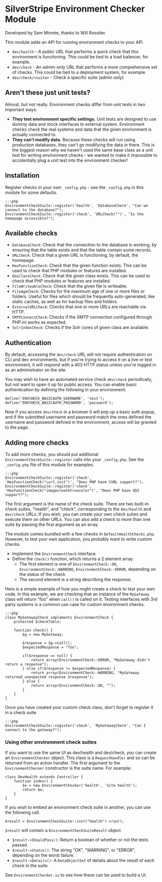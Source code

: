 # SilverStripe Environment Checker Module

Developed by Sam Minnée, thanks to Will Rossiter.

This module adds an API for running environment checks to your API.

 * `dev/health` - A public URL that performs a quick check that this environment is functioning.  This could be tied to a load balancer, for example.
 * `dev/check` - An admin-only URL that performs a more comprehensive set of checks.  This could be tied to a deployment system, for example.
 * `dev/check/<suite>` - Check a specific suite (admin only)

## Aren't these just unit tests?

Almost, but not really. Environment checks differ from unit tests in two important ways:

 * **They test environment specific settings.** Unit tests are designed to use dummy data and mock interfaces to external system.  Environment checks check the real systems and data that the given environment is actually connected to.
 * **They can't modify data.** Because these checks will run using production databases, they can't go modifying the data in there. This is the biggest reason why we haven't used the same base class as a unit test for writing environment checks - we wanted to make it impossible to accidentally plug a unit test into the environment checker!

## Installation

Register checks in your own `_config.php` - see the `_config.php` in this module for some defaults.

	:::php
	EnvironmentCheckSuite::register('health', 'DatabaseCheck', "Can we connect to the database?");
	EnvironmentCheckSuite::register('check', 'URLCheck("")', "Is the homepage accessible?");

## Available checks

 * `DatabaseCheck`: Check that the connection to the database is working, by ensuring that the table exists and that the table contain some records.
 * `URLCheck`: Check that a given URL is functioning, by default, the homepage.
 * `HasFunctionCheck`: Check that the given function exists.
    This can be used to check that PHP modules or features are installed.
 * `HasClassCheck`: Check that the given class exists.
    This can be used to check that PHP modules or features are installed.
 * `FileWriteableCheck`: Check that the given file is writeable.
 * `FileAgeCheck`: Checks for the maximum age of one or more files or folders.
    Useful for files which should be frequently auto-generated, 
    like static caches, as well as for backup files and folders.
 * `ExternalURLCheck`: Checks that one or more URLs are reachable via HTTP.
 * `SMTPConnectCheck`: Checks if the SMTP connection configured through PHP.ini works as expected.
 * `SolrIndexCheck`: Checks if the Solr cores of given class are available.

## Authentication

By default, accessing the `dev/check` URL will not require authentication on CLI and dev environments, but if you're
trying to access it on a live or test environment, it will respond with a 403 HTTP status unless you're logged in as
an administrator on the site.

You may wish to have an automated service check `dev/check` periodically, but not want to open it up for public access.
You can enable basic authentication by defining the following in your environment:

	define('ENVCHECK_BASICAUTH_USERNAME', 'test');
	define('ENVCHECK_BASICAUTH_PASSWORD', 'password');

Now if you access `dev/check` in a browser it will pop up a basic auth popup, and if the submitted username and password
match the ones defined the username and password defined in the environment, access will be granted to the page.

## Adding more checks

To add more checks, you should put additional `EnvironmentCheckSuite::register` calls into your `_config.php`.  See the `_config.php` file of this module for examples.

	:::php
	EnvironmentCheckSuite::register('check', 'HasFunctionCheck("curl_init")', "Does PHP have CURL support?");
	EnvironmentCheckSuite::register('check', 'HasFunctionCheck("imagecreatetruecolor")', "Does PHP have GD2 support?");
	
The first argument is the name of the check suite.  There are two built-in check suites, "health", and "check", corresponding to the `dev/health` and `dev/check` URLs.  If you wish, you can create your own check suites and execute them on other URLs. You can also add a check to more than one suite by passing the first argument as an array.

The module comes bundled with a few checks in `DefaultHealthChecks.php`.  However, to test your own application, you probably want to write custom checks.

 * Implement the `EnvironmentCheck` interface
 * Define the `check()` function, which returns a 2 element array:
   * The first element is one of `EnvironmentCheck::OK`, `EnvironmentCheck::WARNING`, `EnvironmentCheck::ERROR`, depending on the status of the check
   * The second element is a string describing the response.

Here is a simple example of how you might create a check to test your own code.  In this example, we are checking that an instance of the `MyGateway` class will return "foo" when `call()` is called on it.  Testing interfaces with 3rd party systems is a common use case for custom environment checks.

	:::php
	class MyGatewayCheck implements EnvironmentCheck {
		protected $checkTable;

		function check() {
			$g = new MyGateway;
			
			$response = $g->call();
			$expectedResponse = "foo";
			
			if($response == null) {
				return array(EnvironmentCheck::ERROR, "MyGateway didn't return a response");
			} else if($response != $expectedResponse) {
				return array(EnvironmentCheck::WARNING, "MyGateway returned unexpected response $response");
			} else {
				return array(EnvironmentCheck::OK, "");
			}
		}
	}
	
Once you have created your custom check class, don't forget to register it in a check suite
	
	:::php
	EnvironmentCheckSuite::register('check', 'MyGatewayCheck', "Can I connect to the gateway?");

### Using other environment check suites

If you want to use the same UI as dev/health and dev/check, you can create an `EnvironmentChecker` object.  This class is a `RequestHandler` and so can be returned from an action handler.  The first argument to the `EnvironmentChecker` constructor is the suite name.  For example:

	class DevHealth extends Controller {
		function index() {
			$e = new EnvironmentChecker('health', 'Site health');
			return $e;
		}
	}
	
If you wish to embed an environment check suite in another, you can use the following call.

	$result = EnvironmentCheckSuite::inst("health")->run();
	
`$result` will contain a `EnvironmentCheckSuiteResult` object

 * `$result->ShouldPass()`: Return a boolean of whether or not the tests passed.
 * `$result->Status()`: The string "OK", "WARNING", or "ERROR", depending on the worst failure.
 * `$result->Details()`: A `DataObjectSet` of details about the result of each check in the suite.

See `EnvironmentChecker.ss` to see how these can be used to build a UI.
